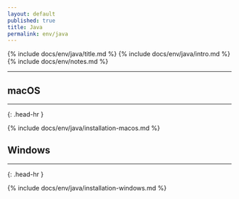 ```yaml
---
layout: default
published: true
title: Java
permalink: env/java
---
```


{% include docs/env/java/title.md %}
{% include docs/env/java/intro.md %}
{% include docs/env/notes.md %}

---

## macOS
<hr>{: .head-hr }

{% include docs/env/java/installation-macos.md %}

## Windows
<hr>{: .head-hr }

{% include docs/env/java/installation-windows.md %}
